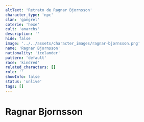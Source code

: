 ```yaml
---
altText: 'Retrato de Ragnar Bjornsson'
character_type: 'npc'
clan: 'gangrel'
coterie: 'hexe'
cult: 'anarchs'
description: ''
hide: false
image: '../../assets/character_images/ragnar-bjornsson.png'
name: 'Ragnar Bjornsson'
nationality: 'icelander'
pattern: 'default'
race: 'kindred'
related_characters: []
role: ''
showInfo: false
status: 'unlive'
tags: []
---
```


# Ragnar Bjornsson
